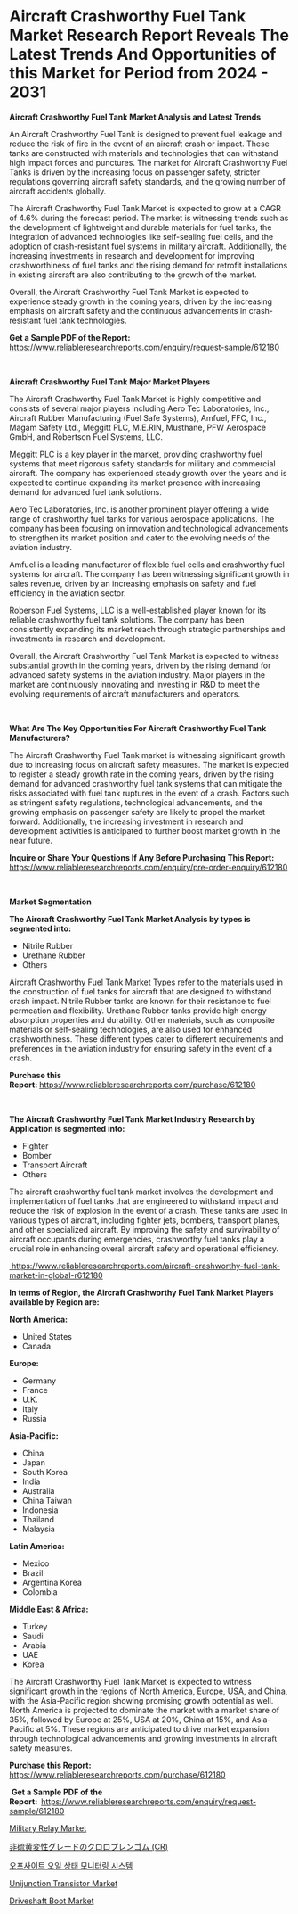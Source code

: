 <p><h1>Aircraft Crashworthy Fuel Tank Market Research Report Reveals The Latest Trends And Opportunities of this Market for Period from 2024 - 2031</h1></p><p><strong>Aircraft Crashworthy Fuel Tank Market Analysis and Latest Trends</strong></p>
<p><p>An Aircraft Crashworthy Fuel Tank is designed to prevent fuel leakage and reduce the risk of fire in the event of an aircraft crash or impact. These tanks are constructed with materials and technologies that can withstand high impact forces and punctures. The market for Aircraft Crashworthy Fuel Tanks is driven by the increasing focus on passenger safety, stricter regulations governing aircraft safety standards, and the growing number of aircraft accidents globally.</p><p>The Aircraft Crashworthy Fuel Tank Market is expected to grow at a CAGR of 4.6% during the forecast period. The market is witnessing trends such as the development of lightweight and durable materials for fuel tanks, the integration of advanced technologies like self-sealing fuel cells, and the adoption of crash-resistant fuel systems in military aircraft. Additionally, the increasing investments in research and development for improving crashworthiness of fuel tanks and the rising demand for retrofit installations in existing aircraft are also contributing to the growth of the market.</p><p>Overall, the Aircraft Crashworthy Fuel Tank Market is expected to experience steady growth in the coming years, driven by the increasing emphasis on aircraft safety and the continuous advancements in crash-resistant fuel tank technologies.</p></p>
<p><strong>Get a Sample PDF of the Report:&nbsp;</strong> <a href="https://www.reliableresearchreports.com/enquiry/request-sample/612180">https://www.reliableresearchreports.com/enquiry/request-sample/612180</a></p>
<p>&nbsp;</p>
<p><strong>Aircraft Crashworthy Fuel Tank Major Market Players</strong></p>
<p><p>The Aircraft Crashworthy Fuel Tank Market is highly competitive and consists of several major players including Aero Tec Laboratories, Inc., Aircraft Rubber Manufacturing (Fuel Safe Systems), Amfuel, FFC, Inc., Magam Safety Ltd., Meggitt PLC, M.E.RIN, Musthane, PFW Aerospace GmbH, and Robertson Fuel Systems, LLC.</p><p>Meggitt PLC is a key player in the market, providing crashworthy fuel systems that meet rigorous safety standards for military and commercial aircraft. The company has experienced steady growth over the years and is expected to continue expanding its market presence with increasing demand for advanced fuel tank solutions.</p><p>Aero Tec Laboratories, Inc. is another prominent player offering a wide range of crashworthy fuel tanks for various aerospace applications. The company has been focusing on innovation and technological advancements to strengthen its market position and cater to the evolving needs of the aviation industry.</p><p>Amfuel is a leading manufacturer of flexible fuel cells and crashworthy fuel systems for aircraft. The company has been witnessing significant growth in sales revenue, driven by an increasing emphasis on safety and fuel efficiency in the aviation sector.</p><p>Roberson Fuel Systems, LLC is a well-established player known for its reliable crashworthy fuel tank solutions. The company has been consistently expanding its market reach through strategic partnerships and investments in research and development.</p><p>Overall, the Aircraft Crashworthy Fuel Tank Market is expected to witness substantial growth in the coming years, driven by the rising demand for advanced safety systems in the aviation industry. Major players in the market are continuously innovating and investing in R&D to meet the evolving requirements of aircraft manufacturers and operators.</p></p>
<p>&nbsp;</p>
<p><strong>What Are The Key Opportunities For Aircraft Crashworthy Fuel Tank Manufacturers?</strong></p>
<p><p>The Aircraft Crashworthy Fuel Tank market is witnessing significant growth due to increasing focus on aircraft safety measures. The market is expected to register a steady growth rate in the coming years, driven by the rising demand for advanced crashworthy fuel tank systems that can mitigate the risks associated with fuel tank ruptures in the event of a crash. Factors such as stringent safety regulations, technological advancements, and the growing emphasis on passenger safety are likely to propel the market forward. Additionally, the increasing investment in research and development activities is anticipated to further boost market growth in the near future.</p></p>
<p><strong>Inquire or Share Your Questions If Any Before Purchasing This Report:</strong> <a href="https://www.reliableresearchreports.com/enquiry/pre-order-enquiry/612180">https://www.reliableresearchreports.com/enquiry/pre-order-enquiry/612180</a></p>
<p>&nbsp;</p>
<p><strong>Market Segmentation</strong></p>
<p><strong>The Aircraft Crashworthy Fuel Tank Market Analysis by types is segmented into:</strong></p>
<p><ul><li>Nitrile Rubber</li><li>Urethane Rubber</li><li>Others</li></ul></p>
<p><p>Aircraft Crashworthy Fuel Tank Market Types refer to the materials used in the construction of fuel tanks for aircraft that are designed to withstand crash impact. Nitrile Rubber tanks are known for their resistance to fuel permeation and flexibility. Urethane Rubber tanks provide high energy absorption properties and durability. Other materials, such as composite materials or self-sealing technologies, are also used for enhanced crashworthiness. These different types cater to different requirements and preferences in the aviation industry for ensuring safety in the event of a crash.</p></p>
<p><strong>Purchase this Report:&nbsp;</strong><a href="https://www.reliableresearchreports.com/purchase/612180">https://www.reliableresearchreports.com/purchase/612180</a></p>
<p>&nbsp;</p>
<p><strong>The Aircraft Crashworthy Fuel Tank Market Industry Research by Application is segmented into:</strong></p>
<p><ul><li>Fighter</li><li>Bomber</li><li>Transport Aircraft</li><li>Others</li></ul></p>
<p><p>The aircraft crashworthy fuel tank market involves the development and implementation of fuel tanks that are engineered to withstand impact and reduce the risk of explosion in the event of a crash. These tanks are used in various types of aircraft, including fighter jets, bombers, transport planes, and other specialized aircraft. By improving the safety and survivability of aircraft occupants during emergencies, crashworthy fuel tanks play a crucial role in enhancing overall aircraft safety and operational efficiency.</p></p>
<p><a href="https://www.reliableresearchreports.com/aircraft-crashworthy-fuel-tank-market-in-global-r612180">&nbsp;https://www.reliableresearchreports.com/aircraft-crashworthy-fuel-tank-market-in-global-r612180</a></p>
<p><strong>In terms of Region, the Aircraft Crashworthy Fuel Tank Market Players available by Region are:</strong></p>
<p>
    <p> <strong> North America: </strong>
        <ul>
            <li>United States</li>
            <li>Canada</li>
        </ul>
        </p> 
    <p> <strong> Europe: </strong>
        <ul>
            <li>Germany</li>
            <li>France</li>
            <li>U.K.</li>
            <li>Italy</li>
            <li>Russia</li>
        </ul>
        </p> 
    <p> <strong> Asia-Pacific: </strong>
        <ul>
            <li>China</li>
            <li>Japan</li>
            <li>South Korea</li>
            <li>India</li>
            <li>Australia</li>
            <li>China Taiwan</li>
            <li>Indonesia</li>
            <li>Thailand</li>
            <li>Malaysia</li>
        </ul>
        </p> 
    <p> <strong> Latin America: </strong>
        <ul>
            <li>Mexico</li>
            <li>Brazil</li>
            <li>Argentina Korea</li>
            <li>Colombia</li>
        </ul>
        </p> 
    <p> <strong> Middle East & Africa: </strong>
        <ul>
            <li>Turkey</li>
            <li>Saudi</li>
            <li>Arabia</li>
            <li>UAE</li>
            <li>Korea</li>
        </ul>
    </p>
    </p>
<p><p>The Aircraft Crashworthy Fuel Tank Market is expected to witness significant growth in the regions of North America, Europe, USA, and China, with the Asia-Pacific region showing promising growth potential as well. North America is projected to dominate the market with a market share of 35%, followed by Europe at 25%, USA at 20%, China at 15%, and Asia-Pacific at 5%. These regions are anticipated to drive market expansion through technological advancements and growing investments in aircraft safety measures.</p></p>
<p><strong>Purchase this Report: </strong><a href="https://www.reliableresearchreports.com/purchase/612180">https://www.reliableresearchreports.com/purchase/612180</a></p>
<p>&nbsp;<strong>Get a Sample PDF of the Report:&nbsp;&nbsp;</strong><a href="https://www.reliableresearchreports.com/enquiry/request-sample/612180">https://www.reliableresearchreports.com/enquiry/request-sample/612180</a></p>
<p><strong></strong></p>
<p><p><a href="https://issuu.com/reportprime-2/docs/military-relay-market-size-2030.pptx">Military Relay Market</a></p><p><a href="https://github.com/NikitaBruen/Market-Research-Report-List-1/blob/main/274843597861.md">非硫黄変性グレードのクロロプレンゴム (CR)</a></p><p><a href="https://github.com/BrettWeberrt8767765/Market-Research-Report-List-1/blob/main/984181889373.md">오프사이트 오일 상태 모니터링 시스템</a></p><p><a href="https://issuu.com/reportprime-2/docs/unijunction-transistor-market-size-2030.pptx">Unijunction Transistor Market</a></p><p><a href="https://github.com/angeliabkratze/Market-Research-Report-List-1/blob/main/driveshaft-boot-market.md">Driveshaft Boot Market</a></p></p>